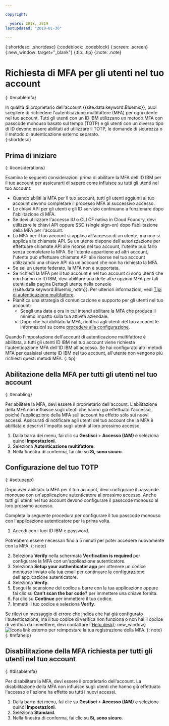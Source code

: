 ```yaml
---

copyright:

  years: 2018, 2019
lastupdated: "2019-01-30"

---
```


{:shortdesc: .shortdesc}
{:codeblock: .codeblock}
{:screen: .screen}
{:new_window: target="_blank"}
{:tip: .tip}
{:note: .note}

# Richiesta di MFA per gli utenti nel tuo account
{: #enablemfa}

In qualità di proprietario dell'account {{site.data.keyword.Bluemix}}, puoi scegliere di richiedere l'autenticazione multifattore (MFA) per ogni utente nel tuo account. Tutti gli utenti con un ID IBM utilizzano un metodo MFA con passcode monouso basato sul tempo (TOTP) e gli utenti con un diverso tipo di ID devono essere abilitati ad utilizzare il TOTP, le domande di sicurezza o il metodo di autenticazione esterno separato.  
{:shortdesc}

## Prima di iniziare
{: #considerations}

Esamina le seguenti considerazioni prima di abilitare la MFA dell'ID IBM per il tuo account per assicurarti di sapere come influisce su tutti gli utenti nel tuo account:

* Quando abiliti la MFA per il tuo account, tutti gli utenti aggiunti al tuo account devono completare il processo MFA al successivo accesso.
* Le chiavi API per gli utenti e gli ID servizio continuano a funzionare dopo l'abilitazione di MFA.
* Se devi utilizzare l'accesso IU o CLI CF nativa in Cloud Foundry, devi utilizzare le chiavi API oppure SSO (single sign-on) dopo l'abilitazione della MFA per l'account.
* La MFA per il tuo account si applica all'accesso di un utente, ma non si applica alle chiamate API. Se un utente dispone dell'autorizzazione per effettuare chiamate API alle risorse nel tuo account, l'utente può farlo senza completare la MFA. Se l'utente appartiene ad altri account, l'utente può effettuare chiamate API alle risorse nel tuo account utilizzando una chiave API da un account che non ha richiesto la MFA.
* Se sei un utente federato, la MFA non è supportata. 
* Se richiedi la MFA per il tuo account e nel tuo account ci sono utenti che non hanno un ID IBM, devi abilitare una delle altre opzioni MFA per tali utenti dalla pagina Dettagli utente nella console {{site.data.keyword.Bluemix_notm}}. Per ulteriori informazioni, vedi [Tipi di autenticazione multifattore](/docs/iam?topic=iam-types#types).
* Pianifica una strategia di comunicazione e supporto per gli utenti nel tuo account:
  * Scegli una data e ora in cui intendi abilitare la MFA che produca il minimo impatto sulla tua attività aziendale.
  * Dopo che hai abilitato la MFA, notifica agli utenti del tuo account le informazioni su come [procedere alla configurazione](/docs/iam?topic=iam-enablemfa#setupapp).

Quando l'impostazione dell'account di autenticazione multifattore è abilitata, a tutti gli utenti ID IBM nel tuo account viene richiesta l'autenticazione MFA dell'ID IBM all'accesso. Se hai configurato altri metodi MFA per qualsiasi utente ID IBM nel tuo account, all'utente non vengono più richiesti questi metodi MFA.
{: tip}

## Abilitazione della MFA per tutti gli utenti nel tuo account
{: #enabling}

Per abilitare la MFA, devi essere il proprietario dell'account. L'abilitazione della MFA non influisce sugli utenti che hanno già effettuato l'accesso, poiché l'applicazione della MFA sull'account ha effetto solo sui nuovi accessi. Assicurati di notificare agli utenti del tuo account che la MFA è abilitata e descrivi l'impatto sugli utenti al loro prossimo accesso. 

1. Dalla barra dei menu, fai clic su **Gestisci** &gt; **Accesso (IAM)** e seleziona quindi **Impostazioni**.
2. Seleziona **Autenticazione multifattore**.
3. Nella finestra di conferma, fai clic su **Sì, sono sicuro**.

## Configurazione del tuo TOTP
{: #setupapp}

Dopo aver abilitato la MFA per il tuo account, devi configurare il passcode monouso con un'applicazione autenticatore al prossimo accesso. Anche tutti gli utenti nel tuo account devono configurare il passcode monouso al loro prossimo accesso. 

Completa la seguente procedura per configurare il tuo passcode monouso con l'applicazione autenticatore per la prima volta.

1. Accedi con i tuoi ID IBM e password. 

  Potrebbero essere necessari fino a 5 minuti per poter accedere nuovamente con la MFA.
  {: note}

2. Seleziona **Verify** nella schermata **Verification is required** per configurare la MFA con un'applicazione autenticatore.
3. Seleziona **Setup your authenticator app** per ottenere un codice monouso inviato alla tua email per continuare la configurazione dell'applicazione autenticatore.
4. Seleziona **Verify**.
5. Esegui la scansione del codice a barre con la tua applicazione oppure fai clic su **Can't scan the bar code?** per immettere una chiave fornita. 
6. Fai clic su **Continue** per immettere il tuo codice.
7. Immetti il tuo codice e seleziona **Verify**. 

Se rilevi un messaggio di errore che indica che hai già configurato l'autenticazione, ma il tuo codice di verifica non funziona o non hai il codice di verifica da immettere, devi contattare l'[Help desk](https://www.ibm.com/ibmid/myibm/help/us/helpdesk.html){: new_window} ![Icona link esterno](../icons/launch-glyph.svg "Icona link esterno") per reimpostare la tua registrazione della MFA.
{: note}
{: #mfahelp}

## Disabilitazione della MFA richiesta per tutti gli utenti nel tuo account
{: #disablemfa}

Per disabilitare la MFA, devi essere il proprietario dell'account. La disabilitazione della MFA non influisce sugli utenti che hanno già effettuato l'accesso e l'azione ha effetto su tutti i nuovi accessi.

1. Dalla barra dei menu, fai clic su **Gestisci** &gt; **Accesso (IAM)** e seleziona quindi **Impostazioni**.
2. Seleziona **Standard**.
3. Nella finestra di conferma, fai clic su **Sì, sono sicuro**.
